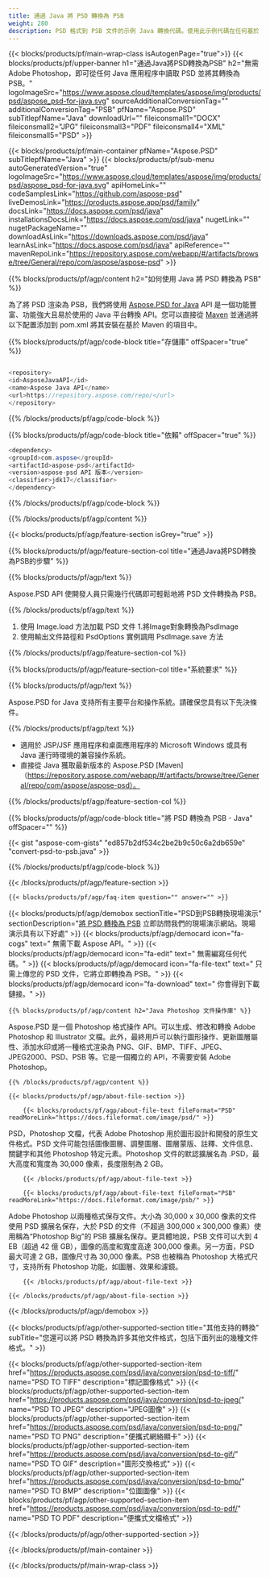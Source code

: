 ```yaml
---
title: 通過 Java 將 PSD 轉換為 PSB
weight: 280
description: PSD 格式到 PSB 文件的示例 Java 轉換代碼。使用此示例代碼在任何基於 Web 或桌面 Java 的應用程序中將 PSD 轉換為 PSB。
---
```


{{< blocks/products/pf/main-wrap-class isAutogenPage="true">}}
{{< blocks/products/pf/upper-banner h1="通過Java將PSD轉換為PSB" h2="無需 Adob​​e Photoshop，即可從任何 Java 應用程序中讀取 PSD 並將其轉換為 PSB。" logoImageSrc="https://www.aspose.cloud/templates/aspose/img/products/psd/aspose_psd-for-java.svg" sourceAdditionalConversionTag="" additionalConversionTag="PSB" pfName="Aspose.PSD" subTitlepfName="Java" downloadUrl="" fileiconsmall1="DOCX" fileiconsmall2="JPG" fileiconsmall3="PDF" fileiconsmall4="XML" fileiconsmall5="PSD" >}}

{{< blocks/products/pf/main-container pfName="Aspose.PSD" subTitlepfName="Java" >}}
{{< blocks/products/pf/sub-menu autoGeneratedVersion="true" logoImageSrc="https://www.aspose.cloud/templates/aspose/img/products/psd/aspose_psd-for-java.svg" apiHomeLink="" codeSamplesLink="https://github.com/aspose-psd" liveDemosLink="https://products.aspose.app/psd/family" docsLink="https://docs.aspose.com/psd/java" installationsDocsLink="https://docs.aspose.com/psd/java" nugetLink="" nugetPackageName="" downloadAsLink="https://downloads.aspose.com/psd/java" learnAsLink="https://docs.aspose.com/psd/java" apiReference="" mavenRepoLink="https://repository.aspose.com/webapp/#/artifacts/browse/tree/General/repo/com/aspose/aspose-psd" >}}

{{% blocks/products/pf/agp/content h2="如何使用 Java 將 PSD 轉換為 PSB" %}}

 為了將 PSD 渲染為 PSB，我們將使用
 [Aspose.PSD for Java](https://products.aspose.com/psd/java)
 API 是一個功能豐富、功能強大且易於使用的 Java 平台轉換 API。您可以直接從
 [Maven](https://repository.aspose.com/webapp/#/artifacts/browse/tree/General/repo/com/aspose/aspose-psd)
 並通過將以下配置添加到 pom.xml 將其安裝在基於 Maven 的項目中。

{{% blocks/products/pf/agp/code-block title="存儲庫" offSpacer="true" %}}

```cs

<repository>
<id>AsposeJavaAPI</id>
<name>Aspose Java API</name>
<url>https://repository.aspose.com/repo/</url>
</repository>

```

{{% /blocks/products/pf/agp/code-block %}}

{{% blocks/products/pf/agp/code-block title="依賴" offSpacer="true" %}}

```cs
<dependency>
<groupId>com.aspose</groupId>
<artifactId>aspose-psd</artifactId>
<version>aspose-psd API 版本</version>
<classifier>jdk17</classifier>
</dependency>

```

{{% /blocks/products/pf/agp/code-block %}}

{{% /blocks/products/pf/agp/content %}}

{{< blocks/products/pf/agp/feature-section isGrey="true" >}}

{{% blocks/products/pf/agp/feature-section-col title="通過Java將PSD轉換為PSB的步驟" %}}

{{% blocks/products/pf/agp/text %}}

 Aspose.PSD API 使開發人員只需幾行代碼即可輕鬆地將 PSD 文件轉換為 PSB。

{{% /blocks/products/pf/agp/text %}}

1. 使用 Image.load 方法加載 PSD 文件
1.將Image對象轉換為PsdImage
1. 使用輸出文件路徑和 PsdOptions 實例調用 PsdImage.save 方法

{{% /blocks/products/pf/agp/feature-section-col %}}

{{% blocks/products/pf/agp/feature-section-col title="系統要求" %}}

{{% blocks/products/pf/agp/text %}}

 Aspose.PSD for Java 支持所有主要平台和操作系統。請確保您具有以下先決條件。

{{% /blocks/products/pf/agp/text %}}

- 適用於 JSP/JSF 應用程序和桌面應用程序的 Microsoft Windows 或具有 Java 運行時環境的兼容操作系統。
- 直接從 Java 獲取最新版本的 Aspose.PSD
 [Maven]（https://repository.aspose.com/webapp/#/artifacts/browse/tree/General/repo/com/aspose/aspose-psd）。

{{% /blocks/products/pf/agp/feature-section-col %}}

{{% blocks/products/pf/agp/code-block title="將 PSD 轉換為 PSB - Java" offSpacer="" %}}

{{< gist "aspose-com-gists" "ed857b2df534c2be2b9c50c6a2db659e" "convert-psd-to-psb.java" >}}

{{% /blocks/products/pf/agp/code-block %}}

{{< /blocks/products/pf/agp/feature-section >}}

    {{< blocks/products/pf/agp/faq-item question="" answer="" >}}
 

<!-- aboutfile Starts -->

{{< blocks/products/pf/agp/demobox sectionTitle="PSD到PSB轉換現場演示" sectionDescription="[將 PSD 轉換為 PSB](https://products.aspose.app/psd/conversion/psd-to-psb) 立即訪問我們的現場演示網站。現場演示具有以下好處" >}}
        {{< blocks/products/pf/agp/democard icon="fa-cogs" text=" 無需下載 Aspose API。" >}}
        {{< blocks/products/pf/agp/democard icon="fa-edit" text=" 無需編寫任何代碼。" >}}
        {{< blocks/products/pf/agp/democard icon="fa-file-text" text=" 只需上傳您的 PSD 文件，它將立即轉換為 PSB。" >}}
        {{< blocks/products/pf/agp/democard icon="fa-download" text=" 你會得到下載鏈接。" >}}

    {{% blocks/products/pf/agp/content h2="Java Photoshop 文件操作庫" %}}

 Aspose.PSD 是一個 Photoshop 格式操作 API。可以生成、修改和轉換 Adob​​e Photoshop 和 Illustrator 文檔。此外，最終用戶可以執行圖形操作、更新圖層屬性、添加水印或將一種格式渲染為 PNG、GIF、BMP、TIFF、JPEG、JPEG2000、PSD、PSB 等。它是一個獨立的 API，不需要安裝 Adob​​e Photoshop。



    {{% /blocks/products/pf/agp/content %}}

    {{< blocks/products/pf/agp/about-file-section >}}

        {{< blocks/products/pf/agp/about-file-text fileFormat="PSD" readMoreLink="https://docs.fileformat.com/image/psd/" >}}

PSD，Photoshop 文檔，代表 Adob​​e Photoshop 用於圖形設計和開發的原生文件格式。PSD 文件可能包括圖像圖層、調整圖層、圖層蒙版、註釋、文件信息、關鍵字和其他 Photoshop 特定元素。Photoshop 文件的默認擴展名為 .PSD，最大高度和寬度為 30,000 像素，長度限制為 2 GB。


        {{< /blocks/products/pf/agp/about-file-text >}}

        {{< blocks/products/pf/agp/about-file-text fileFormat="PSB" readMoreLink="https://docs.fileformat.com/image/psb/" >}}

Adobe Photoshop 以兩種格式保存文件。大小為 30,000 x 30,000 像素的文件使用 PSD 擴展名保存，大於 PSD 的文件（不超過 300,000 x 300,000 像素）使用稱為“Photoshop Big”的 PSB 擴展名保存。更具體地說，PSB 文件可以大到 4 EB（超過 42 億 GB），圖像的高度和寬度高達 300,000 像素。另一方面，PSD 最大可達 2 GB，圖像尺寸為 30,000 像素。PSB 也被稱為 Photoshop 大格式尺寸，支持所有 Photoshop 功能，如圖層、效果和濾鏡。


        {{< /blocks/products/pf/agp/about-file-text >}}

    {{< /blocks/products/pf/agp/about-file-section >}}

{{< /blocks/products/pf/agp/demobox >}}

<!-- aboutfile Ends -->

{{< blocks/products/pf/agp/other-supported-section title="其他支持的轉換" subTitle="您還可以將 PSD 轉換為許多其他文件格式，包括下面列出的幾種文件格式。" >}}

{{< blocks/products/pf/agp/other-supported-section-item href="https://products.aspose.com/psd/java/conversion/psd-to-tiff/" name="PSD TO TIFF" description="標記圖像格式" >}}
{{< blocks/products/pf/agp/other-supported-section-item href="https://products.aspose.com/psd/java/conversion/psd-to-jpeg/" name="PSD TO JPEG" description="JPEG圖像" >}}
{{< blocks/products/pf/agp/other-supported-section-item href="https://products.aspose.com/psd/java/conversion/psd-to-png/" name="PSD TO PNG" description="便攜式網絡顯卡" >}}
{{< blocks/products/pf/agp/other-supported-section-item href="https://products.aspose.com/psd/java/conversion/psd-to-gif/" name="PSD TO GIF" description="圖形交換格式" >}}
{{< blocks/products/pf/agp/other-supported-section-item href="https://products.aspose.com/psd/java/conversion/psd-to-bmp/" name="PSD TO BMP" description="位圖圖像" >}}
{{< blocks/products/pf/agp/other-supported-section-item href="https://products.aspose.com/psd/java/conversion/psd-to-pdf/" name="PSD TO PDF" description="便攜式文檔格式" >}}

{{< /blocks/products/pf/agp/other-supported-section >}}

{{< /blocks/products/pf/main-container >}}
    
{{< /blocks/products/pf/main-wrap-class >}}
